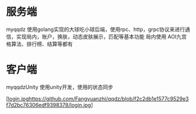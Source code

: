 # 服务端
 myqqdz
 使用golang实现的大球吃小球后端，使用rpc、http，grpc协议来进行通信，实现局内，账户，换肤，动态皮肤展示，匹配等基本功能
 局内使用
 AOI九宫格算法、排行榜、结算等都有
# 客户端
  myqqdzUnity
  使用unity开发，使用的状态同步

[[login.jpg](https://github.com/Fangyuanzhi/qqdz/blob/f2c2db1e1577c9529e3f7d2bc76306edf9398378/login.jpg)https://github.com/Fangyuanzhi/qqdz/blob/f2c2db1e1577c9529e3f7d2bc76306edf9398378/login.jpg]

